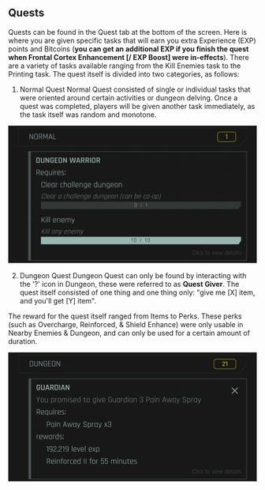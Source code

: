 ## Quests
Quests can be found in the Quest tab at the bottom of the screen. Here is where you are given specific tasks that will earn you extra Experience (EXP) points and Bitcoins (**you can get an additional EXP if you finish the quest when Frontal Cortex Enhancement [/ EXP Boost] were in-effects**). There are a variety of tasks available ranging from the Kill Enemies task to the Printing task. The quest itself is divided into two categories, as follows:

1. Normal Quest
Normal Quest consisted of single or individual tasks that were oriented around certain activities or dungeon delving. Once a quest was completed, players will be given another task immediately, as the task itself was random and monotone.

![QuestTab1](/resources/mobile-tutorial/QuestTab1.png)

2. Dungeon Quest
Dungeon Quest can only be found by interacting with the '?' icon in Dungeon, these were referred to as **Quest Giver**. The quest itself consisted of one thing and one thing only: "give me [X] item, and you'll get [Y] item".

The reward for the quest itself ranged from Items to Perks. These perks (such as Overcharge, Reinforced, & Shield Enhance) were only usable in Nearby Enemies & Dungeon, and can only be used for a certain amount of duration.

![QuestTab2](/resources/mobile-tutorial/QuestTab2.png)
